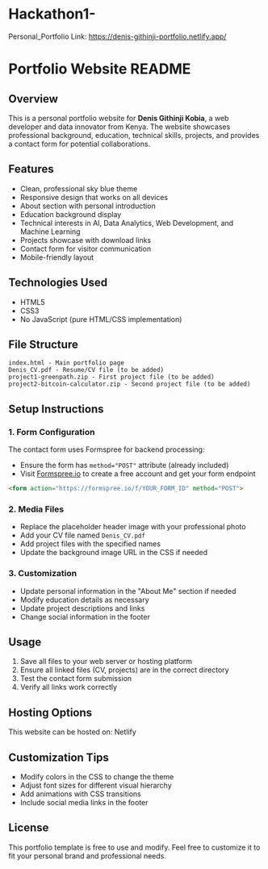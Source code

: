 # Hackathon1-
Personal_Portfolio Link: https://denis-githinji-portfolio.netlify.app/
# Portfolio Website README

## Overview
This is a personal portfolio website for **Denis Githinji Kobia**, a web developer and data innovator from Kenya. The website showcases professional background, education, technical skills, projects, and provides a contact form for potential collaborations.

## Features
- Clean, professional sky blue theme
- Responsive design that works on all devices
- About section with personal introduction
- Education background display
- Technical interests in AI, Data Analytics, Web Development, and Machine Learning
- Projects showcase with download links
- Contact form for visitor communication
- Mobile-friendly layout

## Technologies Used
- HTML5
- CSS3
- No JavaScript (pure HTML/CSS implementation)

## File Structure
```
index.html - Main portfolio page
Denis_CV.pdf - Resume/CV file (to be added)
project1-greenpath.zip - First project file (to be added)
project2-bitcoin-calculator.zip - Second project file (to be added)
```

## Setup Instructions

### 1. Form Configuration
The contact form uses Formspree for backend processing:
- Ensure the form has `method="POST"` attribute (already included)
- Visit [Formspree.io](https://formspree.io) to create a free account and get your form endpoint

```html
<form action="https://formspree.io/f/YOUR_FORM_ID" method="POST">
```

### 2. Media Files
- Replace the placeholder header image with your professional photo
- Add your CV file named `Denis_CV.pdf`
- Add project files with the specified names
- Update the background image URL in the CSS if needed

### 3. Customization
- Update personal information in the "About Me" section if needed
- Modify education details as necessary
- Update project descriptions and links
- Change social information in the footer

## Usage
1. Save all files to your web server or hosting platform
2. Ensure all linked files (CV, projects) are in the correct directory
3. Test the contact form submission
4. Verify all links work correctly

## Hosting Options
This website can be hosted on: Netlify

## Customization Tips
- Modify colors in the CSS to change the theme
- Adjust font sizes for different visual hierarchy
- Add animations with CSS transitions
- Include social media links in the footer

## License
This portfolio template is free to use and modify. Feel free to customize it to fit your personal brand and professional needs.
